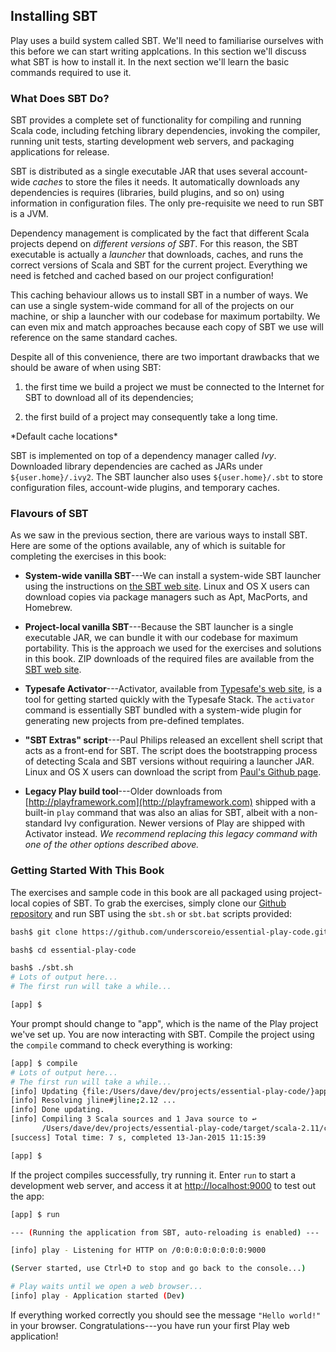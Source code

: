 ## Installing SBT

Play uses a build system called SBT. We'll need to familiarise ourselves with this before we can start writing applcations. In this section we'll discuss what SBT is how to install it. In the next section we'll learn the basic commands required to use it.

### What Does SBT Do?

SBT provides a complete set of functionality for compiling and running Scala code, including fetching library dependencies, invoking the compiler, running unit tests, starting development web servers, and packaging applications for release.

SBT is distributed as a single executable JAR that uses several account-wide *caches* to store the files it needs. It automatically downloads any dependencies is requires (libraries, build plugins, and so on) using information in configuration files. The only pre-requisite we need to run SBT is a JVM.

Dependency management is complicated by the fact that different Scala projects depend on *different versions of SBT*. For this reason, the SBT executable is actually a *launcher* that downloads, caches, and runs the correct versions of Scala and SBT for the current project. Everything we need is fetched and cached based on our project configuration!

This caching behaviour allows us to install SBT in a number of ways. We can use a single system-wide command for all of the projects on our machine, or ship a launcher with our codebase for maximum portabilty. We can even mix and match approaches because each copy of SBT we use will reference on the same standard caches.

Despite all of this convenience, there are two important drawbacks that we should be aware of when using SBT:

 1. the first time we build a project we must be connected to the Internet for SBT to download all of its dependencies;

 2. the first build of a project may consequently take a long time.

<div class="callout callout-warning">
*Default cache locations*

SBT is implemented on top of a dependency manager called *Ivy*. Downloaded library dependencies are cached as JARs under `${user.home}/.ivy2`. The SBT launcher also uses `${user.home}/.sbt` to store configuration files, account-wide plugins, and temporary caches.
</div>

### Flavours of SBT

As we saw in the previous section, there are various ways to install SBT. Here are some of the options available, any of which is suitable for completing the exercises in this book:

- **System-wide vanilla SBT**---We can install a system-wide SBT launcher using the instructions on [the SBT web site](link-sbt-install). Linux and OS X users can download copies via package managers such as Apt, MacPorts, and Homebrew.

- **Project-local vanilla SBT**---Because the SBT launcher is a single executable JAR, we can bundle it with our codebase for maximum portability. This is the approach we used for the exercises and solutions in this book. ZIP downloads of the required files are available from the [SBT web site](link-sbt-install).

- **Typesafe Activator**---Activator, available from [Typesafe's web site](link-activator-install), is a tool for getting started quickly with the Typesafe Stack. The `activator` command is essentially SBT bundled with a system-wide plugin for generating new projects from pre-defined templates.

- **"SBT Extras" script**---Paul Philips released an excellent shell script that acts as a front-end for SBT. The script does the bootstrapping process of detecting Scala and SBT versions without requiring a launcher JAR. Linux and OS X users can download the script from [Paul's Github page](link-paulp-sbt-install).

- **Legacy Play build tool**---Older downloads from [http://playframework.com](http://playframework.com) shipped with a built-in `play` command that was also an alias for SBT, albeit with a non-standard Ivy configuration. Newer versions of Play are shipped with Activator instead. *We recommend replacing this legacy command with one of the other options described above.*

### Getting Started With This Book

The exercises and sample code in this book are all packaged using project-local copies of SBT. To grab the exercises, simply clone our [Github repository](link-exercises) and run SBT using the `sbt.sh` or `sbt.bat` scripts provided:

~~~ bash
bash$ git clone https://github.com/underscoreio/essential-play-code.git

bash$ cd essential-play-code

bash$ ./sbt.sh
# Lots of output here...
# The first run will take a while...

[app] $
~~~

Your prompt should change to "app", which is the name of the Play project we've set up. You are now interacting with SBT. Compile the project using the `compile` command to check everything is working:

~~~ bash
[app] $ compile
# Lots of output here...
# The first run will take a while...
[info] Updating {file:/Users/dave/dev/projects/essential-play-code/}app...
[info] Resolving jline#jline;2.12 ...
[info] Done updating.
[info] Compiling 3 Scala sources and 1 Java source to ↩
       /Users/dave/dev/projects/essential-play-code/target/scala-2.11/classes...
[success] Total time: 7 s, completed 13-Jan-2015 11:15:39

[app] $
~~~

If the project compiles successfully, try running it. Enter `run` to start a development web server, and access it at [http://localhost:9000](http://localhost:9000) to test out the app:

~~~ bash
[app] $ run

--- (Running the application from SBT, auto-reloading is enabled) ---

[info] play - Listening for HTTP on /0:0:0:0:0:0:0:0:9000

(Server started, use Ctrl+D to stop and go back to the console...)

# Play waits until we open a web browser...
[info] play - Application started (Dev)
~~~

If everything worked correctly you should see the message `"Hello world!"` in your browser. Congratulations---you have run your first Play web application!
